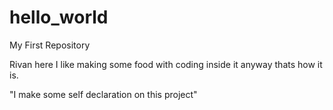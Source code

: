 # hello_world
My First Repository

  Rivan here I like making some food with coding inside it anyway thats how it is.
  
  "I make some self declaration on this project"
